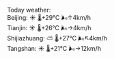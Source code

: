 Today weather:  
Beijing: ☀️   🌡️+29°C 🌬️↑4km/h  
Tianjin: ☀️   🌡️+26°C 🌬️→4km/h  
Shijiazhuang: ⛅️  🌡️+27°C 🌬️↖4km/h  
Tangshan: ☀️   🌡️+21°C 🌬️→12km/h  
